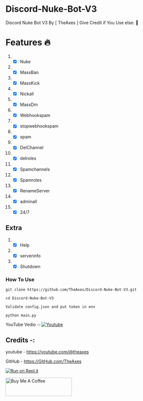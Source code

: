 # Discord-Nuke-Bot-V3
Discord Nuke Bot V3 By [ TheAxes ] Give Credit if You Use else: 🖕

# Features 🔥
1. -[x] Nuke
2. -[x] MassBan
3. -[x] MassKick
4. -[x] Nickall
5. -[x] MassDm
6. -[x] Webhookspam
7. -[x] stopwebhookspam
8. -[x] spam
9. -[x] DelChannel
10. -[x] delroles
11. -[x] Spamchannels
12. -[x] Spamroles
13. -[x] RenameServer
14. -[x] adminall
15. -[x] 24/7

## Extra
1. -[x] Help
2. -[x] serverinfo
3. -[x] Shutdown

### How To Use

```
git clone https://github.com/TheAxes/Discord-Nuke-Bot-V3.git
```

```
cd Discord-Nuke-Bot-V3
```

```
Validate config.json and put token in env
```

```
python main.py
```

YouTube Vedio -:
[![Youtube](https://cdn.discordapp.com/attachments/1055733614534471730/1070351462489673788/Thumbnail.jpg)](https://youtu.be/-TjVCjxIMiw)

## Credits -:
 youtube - https://youtube.com/@theaxes

 GitHub - https://GitHub.com/TheAxes

[![Run on Repl.it](https://repl.it/badge/github/replit/replbox)](https://replit.com/github/TheAxes/Discord-Nuke-Bot-V3)

<a href="https://www.buymeacoffee.com/AshOp" target="_blank"><img src="https://cdn.buymeacoffee.com/buttons/v2/default-yellow.png" alt="Buy Me A Coffee" style="height: 60px !important;width: 217px !important;" ></a>


